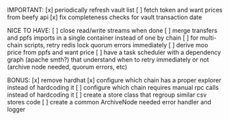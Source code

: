 IMPORTANT:
[x] periodically refresh vault list
[ ] fetch token and want prices from beefy api
[x] fix completeness checks for vault transaction date

NICE TO HAVE:
[ ] close read/write streams when done
[ ] merge transfers and ppfs imports in a single container instead of one by chain
[ ] for multi-chain scripts, retry redis lock quorum errors immediately
[ ] derive moo price from ppfs and want price
[ ] have a task scheduler with a dependency graph (apache smth?) that understand when to retry immediately or not (archive node needed, quorum errors, etc)

BONUS:
[x] remove hardhat
[x] configure which chain has a proper explorer instead of hardcoding it
[ ] configure which chain requires manual rpc calls instead of hardcoding it
[ ] create a store class that regroup similar csv stores code
[ ] create a common ArchiveNode needed error handler and logger
